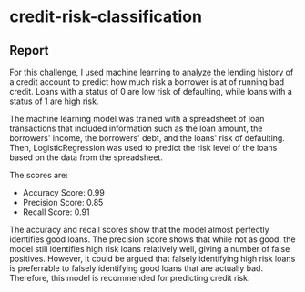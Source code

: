 # credit-risk-classification

## Report
For this challenge, I used machine learning to analyze the lending history of a credit account to predict how much risk a borrower is at of running bad credit. Loans with a status of 0 are low risk of defaulting, while loans with a status of 1 are high risk.

The machine learning model was trained with a spreadsheet of loan transactions that included information such as the loan amount, the borrowers' income, the borrowers' debt, and the loans' risk of defaulting. Then, LogisticRegression was used to predict the risk level of the loans based on the data from the spreadsheet.

The scores are:
* Accuracy Score: 0.99
* Precision Score: 0.85
* Recall Score: 0.91

The accuracy and recall scores show that the model almost perfectly identifies good loans. The precision score shows that while not as good, the model still identifies high risk loans relatively well, giving a number of false positives. However, it could be argued that falsely identifying high risk loans is preferrable to falsely identifying good loans that are actually bad. Therefore, this model is recommended for predicting credit risk.
